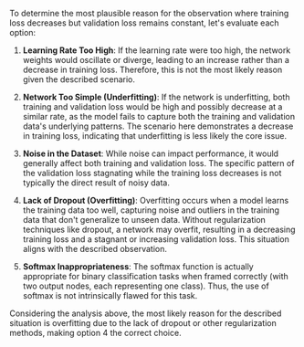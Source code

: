 To determine the most plausible reason for the observation where training loss decreases but validation loss remains constant, let's evaluate each option:

1. **Learning Rate Too High**: If the learning rate were too high, the network weights would oscillate or diverge, leading to an increase rather than a decrease in training loss. Therefore, this is not the most likely reason given the described scenario.

2. **Network Too Simple (Underfitting)**: If the network is underfitting, both training and validation loss would be high and possibly decrease at a similar rate, as the model fails to capture both the training and validation data's underlying patterns. The scenario here demonstrates a decrease in training loss, indicating that underfitting is less likely the core issue.

3. **Noise in the Dataset**: While noise can impact performance, it would generally affect both training and validation loss. The specific pattern of the validation loss stagnating while the training loss decreases is not typically the direct result of noisy data.

4. **Lack of Dropout (Overfitting)**: Overfitting occurs when a model learns the training data too well, capturing noise and outliers in the training data that don't generalize to unseen data. Without regularization techniques like dropout, a network may overfit, resulting in a decreasing training loss and a stagnant or increasing validation loss. This situation aligns with the described observation.

5. **Softmax Inappropriateness**: The softmax function is actually appropriate for binary classification tasks when framed correctly (with two output nodes, each representing one class). Thus, the use of softmax is not intrinsically flawed for this task.

Considering the analysis above, the most likely reason for the described situation is overfitting due to the lack of dropout or other regularization methods, making option 4 the correct choice.